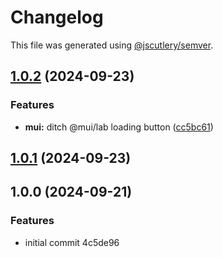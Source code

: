 # Changelog

This file was generated using [@jscutlery/semver](https://github.com/jscutlery/semver).

## [1.0.2](https://github.com/louiskhenghao/formzk/compare/formzk@1.0.1...formzk@1.0.2) (2024-09-23)


### Features

* **mui:** ditch @mui/lab loading button ([cc5bc61](https://github.com/louiskhenghao/formzk/commit/cc5bc616caf85ed971ed9d814fbc27d66cca9f36))

## [1.0.1](https://github.com/louiskhenghao/formzk/compare/formzk@1.0.0...formzk@1.0.1) (2024-09-23)

## 1.0.0 (2024-09-21)


### Features

* initial commit 4c5de96
